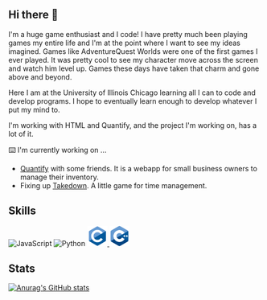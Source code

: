 ## Hi there 👋

I'm a huge game enthusiast and I code! I have pretty much been playing games my entire life and I'm at the point where I want to see my ideas imagined. Games like AdventureQuest Worlds were one of the first games I ever played. It was pretty cool to see my character move across the screen and watch him level up. Games these days have taken that charm and gone above and beyond. 

Here I am at the University of Illinois Chicago learning all I can to code and develop programs. I hope to eventually learn enough to develop whatever I put my mind to.

I'm working with HTML and Quantify, and the project I'm working on, has a lot of it.

⌨️ I'm currently working on ...

- [Quantify](https://github.com/majorandres/Quantify) with some friends. It is a webapp for small business owners to manage their inventory.
- Fixing up [Takedown](https://github.com/ax25-make/Takedown). A little game for time management.

## Skills 
<p align="left">
<img src="https://raw.githubusercontent.com/danielcranney/readme-generator/main/public/icons/skills/javascript-colored.svg" width="36" height="36" alt="JavaScript" />
<img src="https://raw.githubusercontent.com/danielcranney/readme-generator/main/public/icons/skills/python-colored.svg" width="36" height="36" alt="Python" />
<a href="https://www.cprogramming.com/" target="_blank" rel="noreferrer"> <img src="https://raw.githubusercontent.com/devicons/devicon/master/icons/c/c-original.svg" alt="c" width="40" height="40"/> </a> 
<a href="https://www.w3schools.com/cpp/" target="_blank" rel="noreferrer"> <img src="https://raw.githubusercontent.com/devicons/devicon/master/icons/cplusplus/cplusplus-original.svg" alt="cplusplus" width="40" height="40"/> </a> </p>

## Stats 
[![Anurag's GitHub stats](https://github-readme-stats.vercel.app/api?username=ax25-make&show_icons=true&theme=dark)](https://github.com/anuraghazra/github-readme-stats)
